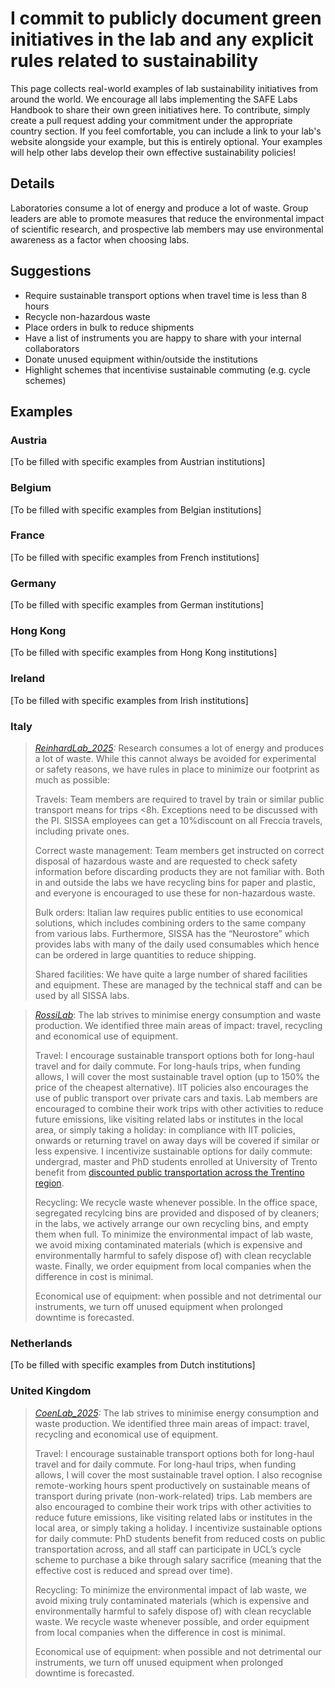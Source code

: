 # I commit to publicly document green initiatives in the lab and any explicit rules related to sustainability

This page collects real-world examples of lab sustainability initiatives from around the world. We encourage all labs implementing the SAFE Labs Handbook to share their own green initiatives here. To contribute, simply create a pull request adding your commitment under the appropriate country section. If you feel comfortable, you can include a link to your lab's website alongside your example, but this is entirely optional. Your examples will help other labs develop their own effective sustainability policies!

## Details
Laboratories consume a lot of energy and produce a lot of waste. Group leaders are able to promote measures that reduce the environmental impact of scientific research, and prospective lab members may use environmental awareness as a factor when choosing labs.

## Suggestions
- Require sustainable transport options when travel time is less than 8 hours
- Recycle non-hazardous waste
- Place orders in bulk to reduce shipments
- Have a list of instruments you are happy to share with your internal collaborators
- Donate unused equipment within/outside the institutions
- Highlight schemes that incentivise sustainable commuting (e.g. cycle schemes)

## Examples

### Austria
[To be filled with specific examples from Austrian institutions]

### Belgium
[To be filled with specific examples from Belgian institutions]

### France
[To be filled with specific examples from French institutions]

### Germany
[To be filled with specific examples from German institutions]

### Hong Kong
[To be filled with specific examples from Hong Kong institutions]

### Ireland
[To be filled with specific examples from Irish institutions]

### Italy
>_[ReinhardLab_2025](https://reinhardlab.org/philosophy):_ Research consumes a lot of energy and produces a lot of waste. While this cannot always be avoided
for experimental or safety reasons, we have rules in place to minimize our footprint as much as possible:
>
>Travels: Team members are required to travel by train or similar public transport means for trips <8h. Exceptions need to be discussed with the PI. SISSA employees can get a 10%discount on all Freccia travels, including private ones.
>
>Correct waste management: Team members get instructed on correct disposal of hazardous waste and are requested to check safety information before discarding products they are not familiar with. Both in and outside the labs we have recycling bins for paper and plastic, and everyone is encouraged to use these for non-hazardous waste.
>
>Bulk orders: Italian law requires public entities to use economical solutions, which includes combining orders to the same company from various labs. Furthermore, SISSA has the “Neurostore” which provides labs with many of the daily used consumables which hence can be ordered in large quantities to reduce shipping.
>
>Shared facilities: We have quite a large number of shared facilities and equipment. These are managed by the technical staff and can be used by all SISSA labs.


>_[RossiLab](https://rossilab.iit.it/home)_: The lab strives to minimise energy consumption and waste production. We identified three main areas of impact: travel, recycling and economical use of equipment.
>
>Travel: I encourage sustainable transport options both for long-haul travel and for daily commute. For long-hauls trips, when funding allows, I will cover the most sustainable travel option (up to 150% the price of the cheapest alternative). IIT policies also encourages the use of public transport over private cars and taxis. Lab members are encouraged to combine their work trips with other activities to reduce future emissions, like visiting related labs or institutes in the local area, or simply taking a holiday: in compliance with IIT policies, onwards or returning travel on away days will be covered if similar or less expensive. I incentivize sustainable options for daily commute: undergrad, master and PhD students enrolled at University of Trento benefit from [discounted public transportation across the Trentino region](https://www.provincia.tn.it/Servizi/Abbonamenti-trasporto-studenti-universitari). 
>
>Recycling: We recycle waste whenever possible. In the office space, segregated recylcing bins are provided and disposed of by cleaners; in the labs, we actively arrange our own recycling bins, and empty them when full. To minimize the environmental impact of lab waste, we avoid mixing contaminated materials (which is expensive and environmentally harmful to safely dispose of) with clean recyclable waste. Finally, we order equipment from local companies when the difference in cost is minimal.
>
>Economical use of equipment: when possible and not detrimental our instruments, we turn off unused equipment when prolonged downtime is forecasted.

### Netherlands
[To be filled with specific examples from Dutch institutions]

### United Kingdom
>_[CoenLab_2025](https://coen-lab.com/):_ The lab strives to minimise energy consumption and waste production. We identified three main areas of impact: travel, recycling and economical use of equipment.
>
>Travel: I encourage sustainable transport options both for long-haul travel and for daily commute. For long-haul trips, when funding allows, I will cover the most sustainable travel option. I also recognise remote-working hours spent productively on sustainable means of transport during private (non-work-related) trips. Lab members are also encouraged to combine their work trips with other activities to reduce future emissions, like visiting related labs or institutes in the local area, or simply taking a holiday. I incentivize sustainable options for daily commute: PhD students benefit from reduced costs on public transportation across, and all staff can participate in UCL’s cycle scheme to purchase a bike through salary sacrifice (meaning that the effective cost is reduced and spread over time).
>
>Recycling: To minimize the environmental impact of lab waste, we avoid mixing truly contaminated materials (which is expensive and environmentally harmful to safely dispose of) with clean recyclable waste. We recycle waste whenever possible, and order equipment from local companies when the difference in cost is minimal.
>
>Economical use of equipment: when possible and not detrimental our instruments, we turn off unused equipment when prolonged downtime is forecasted.

